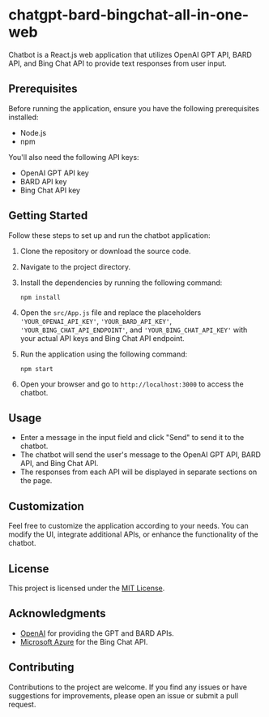 # chatgpt-bard-bingchat-all-in-one-web

Chatbot is a React.js web application that utilizes OpenAI GPT API, BARD API, and Bing Chat API to provide text responses from user input.

## Prerequisites

Before running the application, ensure you have the following prerequisites installed:

- Node.js
- npm

You'll also need the following API keys:

- OpenAI GPT API key
- BARD API key
- Bing Chat API key

## Getting Started

Follow these steps to set up and run the chatbot application:

1. Clone the repository or download the source code.
2. Navigate to the project directory.
3. Install the dependencies by running the following command:

   ```
   npm install
   ```

4. Open the `src/App.js` file and replace the placeholders `'YOUR_OPENAI_API_KEY'`, `'YOUR_BARD_API_KEY'`, `'YOUR_BING_CHAT_API_ENDPOINT'`, and `'YOUR_BING_CHAT_API_KEY'` with your actual API keys and Bing Chat API endpoint.

5. Run the application using the following command:

   ```
   npm start
   ```

6. Open your browser and go to `http://localhost:3000` to access the chatbot.

## Usage

- Enter a message in the input field and click "Send" to send it to the chatbot.
- The chatbot will send the user's message to the OpenAI GPT API, BARD API, and Bing Chat API.
- The responses from each API will be displayed in separate sections on the page.

## Customization

Feel free to customize the application according to your needs. You can modify the UI, integrate additional APIs, or enhance the functionality of the chatbot.

## License

This project is licensed under the [MIT License](LICENSE).

## Acknowledgments

- [OpenAI](https://openai.com/) for providing the GPT and BARD APIs.
- [Microsoft Azure](https://azure.microsoft.com/) for the Bing Chat API.

## Contributing

Contributions to the project are welcome. If you find any issues or have suggestions for improvements, please open an issue or submit a pull request.
